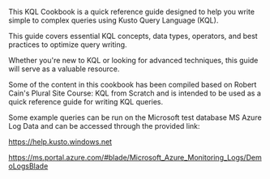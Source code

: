 This KQL Cookbook is a quick reference guide designed to help you write simple to complex queries using Kusto Query Language (KQL).

This guide covers essential KQL concepts, data types, operators, and best practices to optimize query writing. 

Whether you're new to KQL or looking for advanced techniques, this guide will serve as a valuable resource.

Some of the content in this cookbook has been compiled based on Robert Cain's Plural Site Course: KQL from Scratch and is intended to be used as a quick reference guide for writing KQL queries.

Some example queries can be run on the Microsoft test database MS Azure Log Data and can be accessed through the provided link:

https://help.kusto.windows.net

https://ms.portal.azure.com/#blade/Microsoft_Azure_Monitoring_Logs/DemoLogsBlade
